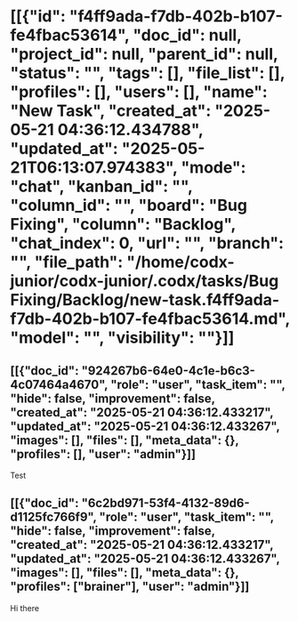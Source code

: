 # [[{"id": "f4ff9ada-f7db-402b-b107-fe4fbac53614", "doc_id": null, "project_id": null, "parent_id": null, "status": "", "tags": [], "file_list": [], "profiles": [], "users": [], "name": "New Task", "created_at": "2025-05-21 04:36:12.434788", "updated_at": "2025-05-21T06:13:07.974383", "mode": "chat", "kanban_id": "", "column_id": "", "board": "Bug Fixing", "column": "Backlog", "chat_index": 0, "url": "", "branch": "", "file_path": "/home/codx-junior/codx-junior/.codx/tasks/Bug Fixing/Backlog/new-task.f4ff9ada-f7db-402b-b107-fe4fbac53614.md", "model": "", "visibility": ""}]]
## [[{"doc_id": "924267b6-64e0-4c1e-b6c3-4c07464a4670", "role": "user", "task_item": "", "hide": false, "improvement": false, "created_at": "2025-05-21 04:36:12.433217", "updated_at": "2025-05-21 04:36:12.433267", "images": [], "files": [], "meta_data": {}, "profiles": [], "user": "admin"}]]
Test
## [[{"doc_id": "6c2bd971-53f4-4132-89d6-d1125fc766f9", "role": "user", "task_item": "", "hide": false, "improvement": false, "created_at": "2025-05-21 04:36:12.433217", "updated_at": "2025-05-21 04:36:12.433267", "images": [], "files": [], "meta_data": {}, "profiles": ["brainer"], "user": "admin"}]]
Hi there